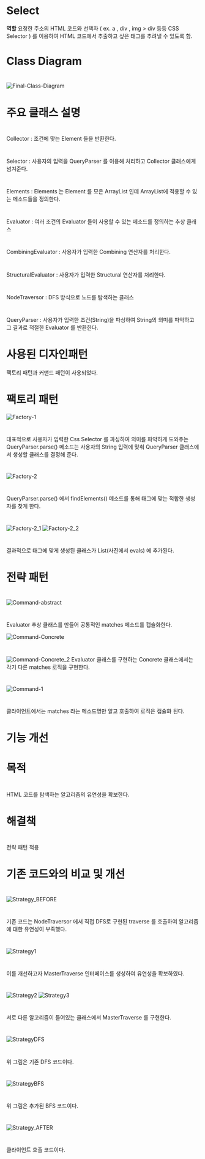 # Select 

**역할** 요청한 주소의 HTML 코드와 선택자 ( ex. a , div , img > div 등등 CSS Selector ) 를 이용하여 HTML 코드에서 추출하고 싶은 태그를 추려낼 수 있도록 함.

# Class Diagram 
#
![Final-Class-Diagram](https://user-images.githubusercontent.com/57391270/69909778-854cf900-1443-11ea-9e72-a9d8def3975c.jpg)
#
# 주요 클래스 설명
#
Collector : 조건에 맞는 Element 들을 반환한다.
#
Selector :  사용자의 입력을 QueryParser 를 이용해 처리하고 Collector 클래스에게 넘겨준다.
#
Elements : Elements 는 Element 를 모은 ArrayList 인데 ArrayList에 적용할 수 있는 메소드들을 정의한다.
#
Evaluator : 여러 조건의 Evaluator 들이 사용할 수 있는 메소드를 정의하는 추상 클래스
#
CombiningEvaluator : 사용자가 입력한 Combining 연산자를 처리한다.
#
StructuralEvaluator : 사용자가 입력한 Structural 연산자를 처리한다.
#
NodeTraversor :  DFS 방식으로 노드를 탐색하는 클래스
#
QueryParser : 사용자가 입력한 조건(String)을 파싱하여 String의 의미를 파악하고 그 결과로 적절한 Evaluator 를 반환한다. 
#
# 사용된 디자인패턴

팩토리 패턴과 커맨드 패턴이 사용되었다.

# 팩토리 패턴

![Factory-1](https://user-images.githubusercontent.com/57391270/69908493-11ecbc80-142e-11ea-8c9a-8f635bbacb56.JPG)
#
대표적으로 사용자가 입력한 Css Selector 를 파싱하여 의미를 파악하게 도와주는
QueryParser.parse() 메소드는 사용자의 String 입력에 맞춰 QueryParser 
클래스에서 생성할 클래스를 결정해 준다.  
#
  
![Factory-2](https://user-images.githubusercontent.com/57391270/69908501-3c3e7a00-142e-11ea-967f-84c63683ddc1.JPG)
#
QueryParser.parse() 에서 findElements() 메소드를 통해 태그에 맞는
적합한 생성자를 찾게 한다.
#
#
![Factory-2_1](https://user-images.githubusercontent.com/57391270/69908508-537d6780-142e-11ea-9c43-8cb8bfb07fd5.JPG)
![Factory-2_2](https://user-images.githubusercontent.com/57391270/69908510-61cb8380-142e-11ea-9b24-c611d7d62b7d.JPG)
#
결과적으로 태그에 맞게 생성된 클래스가 List(사진에서 evals) 에 추가된다.
#

# 전략 패턴
#
![Command-abstract](https://user-images.githubusercontent.com/57391270/69908519-9f301100-142e-11ea-91e3-67feb2d75a65.JPG)
#

Evaluator 추상 클래스를 만들어 공통적인 matches 메소드를 캡슐화한다.

![Command-Concrete](https://user-images.githubusercontent.com/57391270/69908520-a3f4c500-142e-11ea-8b3d-c91057383e3a.JPG)
#

![Command-Concrete_2](https://user-images.githubusercontent.com/57391270/69909637-5897e200-1441-11ea-98d0-b787661cb1ce.JPG)
Evaluator 클래스를 구현하는 Concrete 클래스에서는 각기 다른 matches 로직을
구현한다.  
#
![Command-1](https://user-images.githubusercontent.com/57391270/69908522-a5be8880-142e-11ea-847b-e0163ab238b0.JPG)

#
클라이언트에서는 matches 라는 메소드명만 알고 호출하여 로직은 캡슐화 된다.
#
#
#
# 기능 개선
#
#
# 목적
#
HTML 코드를 탐색하는 알고리즘의 유연성을 확보한다.
#
#
# 해결책
#
전략 패턴 적용
#
# 기존 코드와의 비교 및 개선
#
![Strategy_BEFORE](https://user-images.githubusercontent.com/57391270/69910561-c566a880-1450-11ea-8d9c-46deeb96a26d.JPG)
#
기존 코드는 NodeTraversor 에서 직접 DFS로 구현된 traverse 를 호출하여 알고리즘에 대한 유연성이 부족했다.
#
![Strategy1](https://user-images.githubusercontent.com/57391270/69910592-3c03a600-1451-11ea-96d5-a8c610448fa1.JPG)
#
이를 개선하고자 MasterTraverse 인터페이스를 생성하여 유연성을 확보하였다.
#
![Strategy2](https://user-images.githubusercontent.com/57391270/69910598-53db2a00-1451-11ea-8197-98ad9c75975f.JPG)
![Strategy3](https://user-images.githubusercontent.com/57391270/69910599-5ccbfb80-1451-11ea-923b-74d62f6943ee.JPG)
#
서로 다른 알고리즘이 들어있는 클래스에서 MasterTraverse 를 구현한다.
#
![StrategyDFS](https://user-images.githubusercontent.com/57391270/69910608-8d139a00-1451-11ea-8542-7db5d8d22f69.JPG)
#
위 그림은 기존 DFS 코드이다.
#
![StrategyBFS](https://user-images.githubusercontent.com/57391270/69910613-9bfa4c80-1451-11ea-9ebf-0cd0e86b6663.JPG)
#
위 그림은 추가된 BFS 코드이다.
#
![Strategy_AFTER](https://user-images.githubusercontent.com/57391270/69910621-b7655780-1451-11ea-9f7a-609e217a42ca.JPG)
#
클라이언트 호출 코드이다.
#

